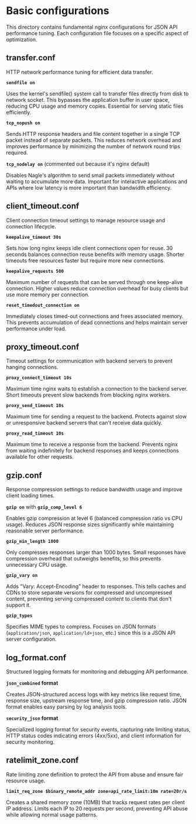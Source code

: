 # Basic configurations

This directory contains fundamental nginx configurations for JSON API performance tuning.
Each configuration file focuses on a specific aspect of optimization.

## transfer.conf

HTTP network performance tuning for efficient data transfer.

**`sendfile on`**

Uses the kernel's sendfile() system call to transfer files directly from disk to network socket.
This bypasses the application buffer in user space, reducing CPU usage and memory copies.
Essential for serving static files efficiently.

**`tcp_nopush on`**

Sends HTTP response headers and file content together in a single TCP packet instead of separate packets.
This reduces network overhead and improves performance by minimizing the number of network round trips required.

**`tcp_nodelay on`** (commented out because it's nginx default)

Disables Nagle's algorithm to send small packets immediately without waiting to accumulate more data.
Important for interactive applications and APIs where low latency is more important than bandwidth efficiency.

## client_timeout.conf

Client connection timeout settings to manage resource usage and connection lifecycle.

**`keepalive_timeout 30s`**

Sets how long nginx keeps idle client connections open for reuse.
30 seconds balances connection reuse benefits with memory usage.
Shorter timeouts free resources faster but require more new connections.

**`keepalive_requests 500`**

Maximum number of requests that can be served through one keep-alive connection.
Higher values reduce connection overhead for busy clients but use more memory per connection.

**`reset_timedout_connection on`**

Immediately closes timed-out connections and frees associated memory.
This prevents accumulation of dead connections and helps maintain server performance under load.

## proxy_timeout.conf

Timeout settings for communication with backend servers to prevent hanging connections.

**`proxy_connect_timeout 10s`**

Maximum time nginx waits to establish a connection to the backend server.
Short timeouts prevent slow backends from blocking nginx workers.

**`proxy_send_timeout 10s`**

Maximum time for sending a request to the backend.
Protects against slow or unresponsive backend servers that can't receive data quickly.

**`proxy_read_timeout 10s`**

Maximum time to receive a response from the backend.
Prevents nginx from waiting indefinitely for backend responses and keeps connections available for other requests.

## gzip.conf

Response compression settings to reduce bandwidth usage and improve client loading times.

**`gzip on`** with **`gzip_comp_level 6`**

Enables gzip compression at level 6 (balanced compression ratio vs CPU usage).
Reduces JSON response sizes significantly while maintaining reasonable server performance.

**`gzip_min_length 1000`**

Only compresses responses larger than 1000 bytes.
Small responses have compression overhead that outweighs benefits, so this prevents unnecessary CPU usage.

**`gzip_vary on`**

Adds "Vary: Accept-Encoding" header to responses.
This tells caches and CDNs to store separate versions for compressed and uncompressed content,
preventing serving compressed content to clients that don't support it.

**`gzip_types`**

Specifies MIME types to compress.
Focuses on JSON formats (`application/json`, `application/ld+json`, etc.) since this is a JSON API server configuration.

## log_format.conf

Structured logging formats for monitoring and debugging API performance.

**`json_combined` format**

Creates JSON-structured access logs with key metrics like request time, response size, upstream response time, and gzip compression ratio.
JSON format enables easy parsing by log analysis tools.

**`security_json` format**

Specialized logging format for security events, capturing rate limiting status, HTTP status codes indicating errors (4xx/5xx), and client information for security monitoring.

## ratelimit_zone.conf

Rate limiting zone definition to protect the API from abuse and ensure fair resource usage.

**`limit_req_zone $binary_remote_addr zone=api_rate_limit:10m rate=20r/s`**

Creates a shared memory zone (10MB) that tracks request rates per client IP address.
Limits each IP to 20 requests per second, preventing API abuse while allowing normal usage patterns.
